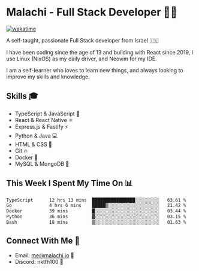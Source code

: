 # Malachi - Full Stack Developer 🚀🔥
[![wakatime](https://wakatime.com/badge/user/112ec769-e669-4b78-a46f-cf4343930741.svg)](https://wakatime.com/@112ec769-e669-4b78-a46f-cf4343930741)

A self-taught, passionate Full Stack developer from Israel 🇮🇱

I have been coding since the age of 13 and building with React since 2019, I use Linux (NixOS) as my daily driver, and Neovim for my IDE.

I am a self-learner who loves to learn new things, and always looking to improve my skills and knowledge.

## Skills 🎓
- TypeScript & JavaScript 💎
- React & React Native ⚛️
- Express.js & Fastify ⚡️
- Python & Java 💻
- HTML & CSS 🎨
- Git 🔥
- Docker 🐳
- MySQL & MongoDB 💾

## This Week I Spent My Time On 📊
<!--START_SECTION:waka-->

```txt
TypeScript      12 hrs 13 mins  ████████████████░░░░░░░░░   63.61 %
Go              4 hrs 6 mins    █████▒░░░░░░░░░░░░░░░░░░░   21.42 %
Docker          39 mins         █░░░░░░░░░░░░░░░░░░░░░░░░   03.44 %
Python          36 mins         ▓░░░░░░░░░░░░░░░░░░░░░░░░   03.15 %
Bash            18 mins         ▒░░░░░░░░░░░░░░░░░░░░░░░░   01.63 %
```

<!--END_SECTION:waka-->


## Connect With Me 📱
- Email: me@malachi.io 📧
- Discord: nktfh100 👾

